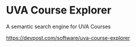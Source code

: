 # UVA Course Explorer


A semantic search engine for UVA Courses


https://devpost.com/software/uva-course-explorer
